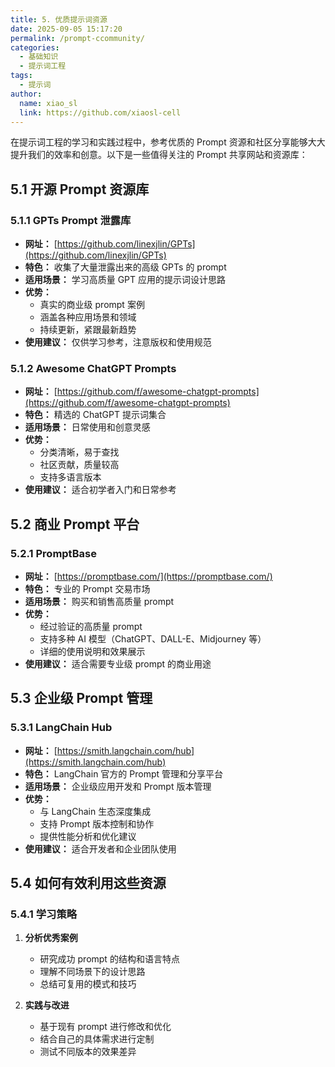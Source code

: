 ```yaml
---
title: 5. 优质提示词资源
date: 2025-09-05 15:17:20
permalink: /prompt-ccommunity/
categories:
  - 基础知识
  - 提示词工程
tags: 
  - 提示词
author: 
  name: xiao_sl
  link: https://github.com/xiaosl-cell
---
```


在提示词工程的学习和实践过程中，参考优质的 Prompt 资源和社区分享能够大大提升我们的效率和创意。以下是一些值得关注的 Prompt 共享网站和资源库：

## 5.1 开源 Prompt 资源库

### 5.1.1 GPTs Prompt 泄露库
- **网址：** [https://github.com/linexjlin/GPTs](https://github.com/linexjlin/GPTs)
- **特色：** 收集了大量泄露出来的高级 GPTs 的 prompt
- **适用场景：** 学习高质量 GPT 应用的提示词设计思路
- **优势：** 
  - 真实的商业级 prompt 案例
  - 涵盖各种应用场景和领域
  - 持续更新，紧跟最新趋势
- **使用建议：** 仅供学习参考，注意版权和使用规范

### 5.1.2 Awesome ChatGPT Prompts
- **网址：** [https://github.com/f/awesome-chatgpt-prompts](https://github.com/f/awesome-chatgpt-prompts)
- **特色：** 精选的 ChatGPT 提示词集合
- **适用场景：** 日常使用和创意灵感
- **优势：**
  - 分类清晰，易于查找
  - 社区贡献，质量较高
  - 支持多语言版本
- **使用建议：** 适合初学者入门和日常参考

## 5.2 商业 Prompt 平台

### 5.2.1 PromptBase
- **网址：** [https://promptbase.com/](https://promptbase.com/)
- **特色：** 专业的 Prompt 交易市场
- **适用场景：** 购买和销售高质量 prompt
- **优势：**
  - 经过验证的高质量 prompt
  - 支持多种 AI 模型（ChatGPT、DALL-E、Midjourney 等）
  - 详细的使用说明和效果展示
- **使用建议：** 适合需要专业级 prompt 的商业用途

## 5.3 企业级 Prompt 管理

### 5.3.1 LangChain Hub
- **网址：** [https://smith.langchain.com/hub](https://smith.langchain.com/hub)
- **特色：** LangChain 官方的 Prompt 管理和分享平台
- **适用场景：** 企业级应用开发和 Prompt 版本管理
- **优势：**
  - 与 LangChain 生态深度集成
  - 支持 Prompt 版本控制和协作
  - 提供性能分析和优化建议
- **使用建议：** 适合开发者和企业团队使用

## 5.4 如何有效利用这些资源

### 5.4.1 学习策略
1. **分析优秀案例**
   - 研究成功 prompt 的结构和语言特点
   - 理解不同场景下的设计思路
   - 总结可复用的模式和技巧

2. **实践与改进**
   - 基于现有 prompt 进行修改和优化
   - 结合自己的具体需求进行定制
   - 测试不同版本的效果差异
